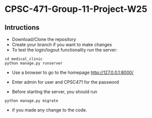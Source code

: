 # CPSC-471-Group-11-Project-W25

## Intructions
- Download/Clone the repository
- Create your branch if you want to make changes
- To test the login/logout functionality run the server:
```
cd medical_clinic
python manage.py runserver
```
- Use a browser to go to the homepage http://127.0.0.1:8000/
- Enter admin for user and CPSC471 for the password

- Before starting the server, you should run
```
python manage.py migrate
```
- if you made any change to the code.

